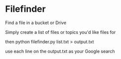 # Filefinder
Find a file in a bucket or Drive

Simply create a list of files or topics you'd like files for 

then python filefinder.py list.txt > output.txt

use each line on the output.txt as your Google search
